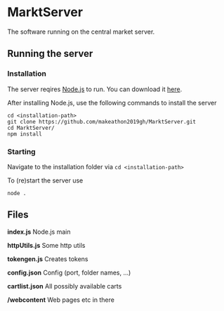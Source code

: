 # MarktServer
The software running on the central market server.

## Running the server

### Installation

The server reqires [Node.js](https://nodejs.org/) to run. You can download it [here](https://nodejs.org/download).

After installing Node.js, use the following commands to install the server

```shell
cd <installation-path>
git clone https://github.com/makeathon2019gh/MarktServer.git
cd MarktServer/
npm install
```

### Starting

Navigate to the installation folder via ```cd <installation-path>```

To (re)start the server use

```shell
node .
```

## Files
**index.js** Node.js main

**httpUtils.js** Some http utils

**tokengen.js** Creates tokens

**config.json** Config (port, folder names, ...)

**cartlist.json** All possibly available carts

**/webcontent** Web pages etc in there